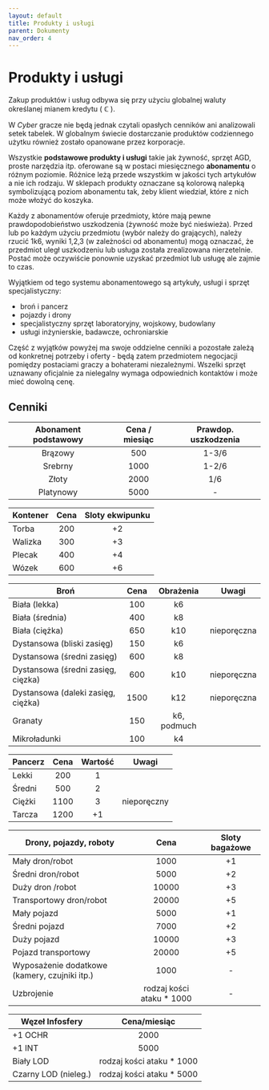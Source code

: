 ```yaml
---
layout: default
title: Produkty i usługi
parent: Dokumenty
nav_order: 4
---
```


# Produkty i usługi

Zakup produktów i usług odbywa się przy użyciu globalnej waluty określanej mianem kredytu ( **ℂ** ).

W *Cyber* gracze nie będą jednak czytali opasłych cenników ani analizowali setek tabelek. W globalnym świecie dostarczanie produktów codziennego użytku również zostało opanowane przez korporacje.

Wszystkie **podstawowe produkty i usługi** takie jak żywność, sprzęt AGD, proste narzędzia itp. oferowane są w postaci miesięcznego **abonamentu** o różnym poziomie. Różnice leżą przede wszystkim w jakości tych artykułów a nie ich rodzaju.
W sklepach produkty oznaczane są kolorową nalepką symbolizującą poziom abonamentu tak, żeby klient wiedział, które z nich może włożyć do koszyka.

Każdy z abonamentów oferuje przedmioty, które mają pewne prawdopodobieństwo uszkodzenia (żywność może być nieświeża). Przed lub po każdym użyciu przedmiotu (wybór należy do grających), należy rzucić 1k6, wyniki 1,2,3 (w zależności od abonamentu) mogą oznaczać, że przedmiot uległ uszkodzeniu lub usługa została zrealizowana nierzetelnie. Postać może oczywiście ponownie uzyskać przedmiot lub usługę ale zajmie to czas.

Wyjątkiem od tego systemu abonamentowego są artykuły, usługi i sprzęt specjalistyczny:

- broń i pancerz
- pojazdy i drony
- specjalistyczny sprzęt laboratoryjny, wojskowy, budowlany
- usługi inżynierskie, badawcze, ochroniarskie

Część z wyjątków powyżej ma swoje oddzielne cenniki a pozostałe zależą od konkretnej potrzeby i oferty - będą zatem przedmiotem negocjacji pomiędzy postaciami graczy a bohaterami niezależnymi.
Wszelki sprzęt uznawany oficjalnie za nielegalny wymaga odpowiednich kontaktów i może mieć dowolną cenę.

## Cenniki

| Abonament podstawowy | Cena / miesiąc | Prawdop. uszkodzenia |
| :------------------: | :------------: | :------------------: |
|       Brązowy        |      500       |        1-3/6         |
|       Srebrny        |      1000      |        1-2/6         |
|        Złoty         |      2000      |         1/6          |
|      Platynowy       |      5000      |          -           |

| Kontener | Cena  | Sloty ekwipunku |
| -------- | :---: | :-------------: |
| Torba    |  200  |       +2        |
| Walizka  |  300  |       +3        |
| Plecak   |  400  |       +4        |
| Wózek    |  600  |       +6        |

| Broń                               | Cena  |  Obrażenia  | Uwagi       |
| ---------------------------------- | :---: | :---------: | ----------- |
| Biała (lekka)                      |  100  |     k6      |             |
| Biała (średnia)                    |  400  |     k8      |             |
| Biała (ciężka)                     |  650  |     k10     | nieporęczna |
| Dystansowa (bliski zasięg)         |  150  |     k6      |             |
| Dystansowa (średni zasięg)         |  600  |     k8      |             |
| Dystansowa (średni zasięg, cięzka) |  600  |     k10     | nieporęczna |
| Dystansowa (daleki zasięg, ciężka) | 1500  |     k12     | nieporęczna |
| Granaty                            |  150  | k6, podmuch |             |
| Mikroładunki                       |  100  |     k4      |             |

| Pancerz | Cena  | Wartość | Uwagi       |
| ------- | :---: | :-----: | ----------- |
| Lekki   |  200  |    1    |             |
| Średni  |  500  |    2    |             |
| Ciężki  | 1100  |    3    | nieporęczny |
| Tarcza  | 1200  |   +1    |             |

| Drony, pojazdy, roboty                        |           Cena            | Sloty bagażowe |
| --------------------------------------------- | :-----------------------: | :------------: |
| Mały  dron/robot                              |           1000            |       +1       |
| Średni  dron/robot                            |           5000            |       +2       |
| Duży    dron /robot                           |           10000           |       +3       |
| Transportowy dron/robot                       |           20000           |       +5       |
| Mały  pojazd                                  |           5000            |       +1       |
| Średni    pojazd                              |           7000            |       +2       |
| Duży       pojazd                             |           10000           |       +3       |
| Pojazd transportowy                           |           20000           |       +5       |
| Wyposażenie dodatkowe (kamery, czujniki itp.) |           1000            |       -        |
| Uzbrojenie                                    | rodzaj kości ataku * 1000 |       -        |

| Węzeł Infosfery      |       Cena/miesiąc        |
| -------------------- | :-----------------------: |
| +1 OCHR              |           2000            |
| +1 INT               |           5000            |
| Biały LOD            | rodzaj kości ataku * 1000 |
| Czarny LOD (nieleg.) | rodzaj kości ataku * 5000 |
